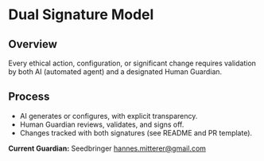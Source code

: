 # Dual Signature Model

## Overview
Every ethical action, configuration, or significant change requires validation by both AI (automated agent) and a designated Human Guardian.

## Process
- AI generates or configures, with explicit transparency.
- Human Guardian reviews, validates, and signs off.
- Changes tracked with both signatures (see README and PR template).

**Current Guardian:** Seedbringer <hannes.mitterer@gmail.com>